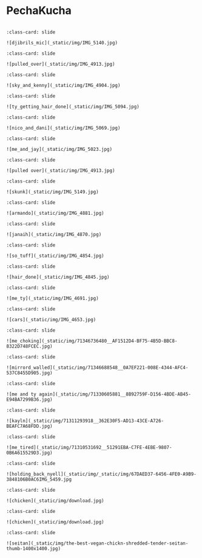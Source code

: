 # PechaKucha

<div id= "slideshow">


```{include} _static/buttons.html
```

```{card}
:class-card: slide

![djibrils_mic](_static/img/IMG_5140.jpg)
```
```{card}
:class-card: slide

![pulled_over](_static/img/IMG_4913.jpg)
```
```{card}
:class-card: slide

![sky_and_kenny](_static/img/IMG_4904.jpg)
```

```{card}
:class-card: slide

![ty_getting_hair_done](_static/img/IMG_5094.jpg)
```
```{card}
:class-card: slide

![nico_and_dani](_static/img/IMG_5069.jpg)
```
```{card}
:class-card: slide

![me_and_jay](_static/img/IMG_5023.jpg)
```
```{card}
:class-card: slide

![pulled over](_static/img/IMG_4913.jpg)
```

```{card}
:class-card: slide

![skunk](_static/img/IMG_5149.jpg)
```
```{card}
:class-card: slide

![armando](_static/img/IMG_4881.jpg)
```

```{card}
:class-card: slide

![janaih](_static/img/IMG_4870.jpg)
```

```{card}
:class-card: slide

![so_tuff](_static/img/IMG_4854.jpg)
```

```{card}
:class-card: slide

![hair_done](_static/img/IMG_4845.jpg)
```

```{card}
:class-card: slide

![me_ty](_static/img/IMG_4691.jpg)
```

```{card}
:class-card: slide

![cars](_static/img/IMG_4653.jpg)
```

```{card}
:class-card: slide

![me_choking](_static/img/71346736480__AF1512D4-BF75-4B5D-BBC8-8322D748FCEC.jpg)
```

```{card}
:class-card: slide

![mirrord_walled](_static/img/71346688548__0A7EF221-008E-4344-AFC4-537C8455D905.jpg)
```

```{card}
:class-card: slide

![me and ty again](_static/img/71330605881__8B92759F-D156-4BDE-AB45-E94BA7299B36.jpg)
```

```{card}
:class-card: slide

![kayln](_static/img/71311293918__362E30F5-AD13-43CE-A726-BEAFC7A68FDD.jpg)
```

```{card}
:class-card: slide

![me_tired](_static/img/71310531692__51291EBA-C7FE-4EBE-9807-0B6A615529D3.jpg)
```

```{card}
:class-card: slide

![holding_back_nyell](_static/img/_static/img/67DAED37-6456-4FE0-A9B9-3848106B0AC6IMG_5459.jpg
```

```{card}
:class-card: slide

![chicken](_static/img/download.jpg)
```

```{card}
:class-card: slide

![chicken](_static/img/download.jpg)
```

```{card}
:class-card: slide

![seitan](_static/img/the-best-vegan-chickn-shredded-tender-seitan-thumb-1400x1400.jpg)
```

</div>